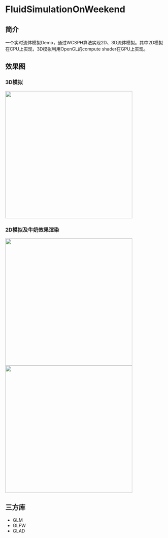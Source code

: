 # FluidSimulationOnWeekend

## 简介

一个实时流体模拟Demo，通过WCSPH算法实现2D、3D流体模拟。其中2D模拟在CPU上实现，3D模拟利用OpenGL的compute shader在GPU上实现。

## 效果图

### 3D模拟

<img src="./figure/3d.gif" width="400">

### 2D模拟及牛奶效果渲染

<img src="./figure/2d.gif" width="400">
<img src="./figure/milk.gif" width="400">

## 三方库

- GLM
- GLFW
- GLAD


